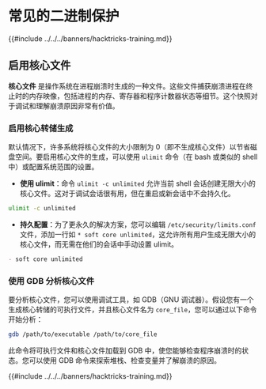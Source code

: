 # 常见的二进制保护

{{#include ../../../banners/hacktricks-training.md}}

## 启用核心文件

**核心文件** 是操作系统在进程崩溃时生成的一种文件。这些文件捕获崩溃进程在终止时的内存映像，包括进程的内存、寄存器和程序计数器状态等细节。这个快照对于调试和理解崩溃原因非常有价值。

### **启用核心转储生成**

默认情况下，许多系统将核心文件的大小限制为 0（即不生成核心文件）以节省磁盘空间。要启用核心文件的生成，可以使用 `ulimit` 命令（在 bash 或类似的 shell 中）或配置系统范围的设置。

- **使用 ulimit**：命令 `ulimit -c unlimited` 允许当前 shell 会话创建无限大小的核心文件。这对于调试会话很有用，但在重启或新会话中不会持久化。
```bash
ulimit -c unlimited
```
- **持久配置**：为了更永久的解决方案，您可以编辑 `/etc/security/limits.conf` 文件，添加一行如 `* soft core unlimited`，这允许所有用户生成无限大小的核心文件，而无需在他们的会话中手动设置 ulimit。
```markdown
- soft core unlimited
```
### **使用 GDB 分析核心文件**

要分析核心文件，您可以使用调试工具，如 GDB（GNU 调试器）。假设您有一个生成核心转储的可执行文件，并且核心文件名为 `core_file`，您可以通过以下命令开始分析：
```bash
gdb /path/to/executable /path/to/core_file
```
此命令将可执行文件和核心文件加载到 GDB 中，使您能够检查程序崩溃时的状态。您可以使用 GDB 命令来探索堆栈、检查变量并了解崩溃的原因。

{{#include ../../../banners/hacktricks-training.md}}
